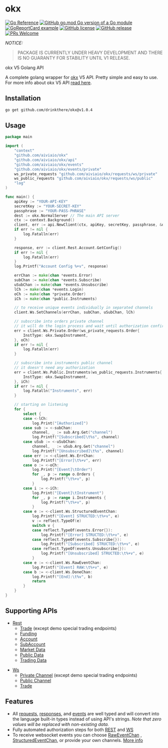 okx
====
[![Go Reference](https://pkg.go.dev/badge/github.com/aiviaio/okx.svg)](https://pkg.go.dev/github.com/aiviaio/okx)
[![GitHub go.mod Go version of a Go module](https://img.shields.io/github/go-mod/go-version/aiviaio/okx.svg)](https://github.com/aiviaio/okx)
[![GoReportCard example](https://goreportcard.com/badge/github.com/aiviaio/okx)](https://goreportcard.com/report/github.com/aiviaio/okx)
[![GitHub license](https://img.shields.io/github/license/aiviaio/okx.svg)](https://github.com/aiviaio/okx/blob/main/LICENSE)
[![GitHub release](https://img.shields.io/github/release/aiviaio/okx.svg)](https://GitHub.com/aiviaio/okx/releases/)
[![PRs Welcome](https://img.shields.io/badge/PRs-welcome-brightgreen.svg?style=flat-square)](http://makeapullrequest.com)

*NOTICE:*
> PACKAGE IS CURRENTLY UNDER HEAVY DEVELOPMENT AND THERE IS NO GUARANTY FOR STABILITY UNTIL V1 RELEASE.

okx V5 Golang API

A complete golang wrapper for [okx](https://www.okx.com) V5 API. Pretty simple and easy to use. For more info about
okx V5 API [read here](https://www.okx.com/docs-v5/en).

Installation
-----------------

```bash
go get github.com/drinkthere/okx@v1.0.4
```

Usage
-----------

```go
package main

import (
	"context"
	"github.com/aiviaio/okx"
	"github.com/aiviaio/okx/api"
	"github.com/aiviaio/okx/events"
	"github.com/aiviaio/okx/events/private"
	ws_private_requests "github.com/aiviaio/okx/requests/ws/private"
	ws_public_requests "github.com/aiviaio/okx/requests/ws/public"
	"log"
)

func main() {
	apiKey := "YOUR-API-KEY"
	secretKey := "YOUR-SECRET-KEY"
	passphrase := "YOUR-PASS-PHRASE"
	dest := okx.NormalServer // The main API server
	ctx := context.Background()
	client, err := api.NewClient(ctx, apiKey, secretKey, passphrase, &dest)
	if err != nil {
		log.Fatalln(err)
	}

	response, err := client.Rest.Account.GetConfig()
	if err != nil {
		log.Fatalln(err)
	}
	log.Printf("Account Config %+v", response)

	errChan := make(chan *events.Error)
	subChan := make(chan *events.Subscribe)
	uSubChan := make(chan *events.Unsubscribe)
	lCh := make(chan *events.Login)
	oCh := make(chan *private.Order)
	iCh := make(chan *public.Instruments)

	// to receive unique events individually in separated channels
	client.Ws.SetChannels(errChan, subChan, uSubChan, lCh)

	// subscribe into orders private channel
	// it will do the login process and wait until authorization confirmed
	err = client.Ws.Private.Order(ws_private_requests.Order{
		InstType: okx.SwapInstrument,
	}, oCh)
	if err != nil {
		log.Fatalln(err)
	}

	// subscribe into instruments public channel
	// it doesn't need any authorization
	err = client.Ws.Public.Instruments(ws_public_requests.Instruments{
		InstType: okx.SwapInstrument,
	}, iCh)
	if err != nil {
		log.Fatalln("Instruments", err)
	}

	// starting on listening 
	for {
		select {
		case <-lCh:
			log.Print("[Authorized]")
		case sub := <-subChan:
			channel, _ := sub.Arg.Get("channel")
			log.Printf("[Subscribed]\t%s", channel)
		case uSub := <-uSubChan:
			channel, _ := uSub.Arg.Get("channel")
			log.Printf("[Unsubscribed]\t%s", channel)
		case err := <-client.Ws.ErrChan:
			log.Printf("[Error]\t%+v", err)
		case o := <-oCh:
			log.Print("[Event]\tOrder")
			for _, p := range o.Orders {
				log.Printf("\t%+v", p)
			}
		case i := <-iCh:
			log.Print("[Event]\tInstrument")
			for _, p := range i.Instruments {
				log.Printf("\t%+v", p)
			}
		case e := <-client.Ws.StructuredEventChan:
			log.Printf("[Event] STRUCTED:\t%+v", e)
			v := reflect.TypeOf(e)
			switch v {
			case reflect.TypeOf(events.Error{}):
				log.Printf("[Error] STRUCTED:\t%+v", e)
			case reflect.TypeOf(events.Subscribe{}):
				log.Printf("[Subscribed] STRUCTED:\t%+v", e)
			case reflect.TypeOf(events.Unsubscribe{}):
				log.Printf("[Unsubscribed] STRUCTED:\t%+v", e)
			}
		case e := <-client.Ws.RawEventChan:
			log.Printf("[Event] RAW:\t%+v", e)
		case b := <-client.Ws.DoneChan:
			log.Printf("[End]:\t%v", b)
			return
		}
	}
}
```

Supporting APIs
---------------

* [Rest](https://www.okx.com/docs-v5/en/#rest-api)
    * [Trade](https://www.okx.com/docs-v5/en/#rest-api-trade) (except demo special trading endpoints)
    * [Funding](https://www.okx.com/docs-v5/en/#rest-api-funding)
    * [Account](https://www.okx.com/docs-v5/en/#rest-api-account)
    * [SubAccount](https://www.okx.com/docs-v5/en/#rest-api-subaccount)
    * [Market Data](https://www.okx.com/docs-v5/en/#rest-api-market-data)
    * [Public Data](https://www.okx.com/docs-v5/en/#rest-api-public-data)
    * [Trading Data](https://www.okx.com/docs-v5/en/#rest-api-trading-data)

[comment]: <> (    * [Status]&#40;https://www.okx.com/docs-v5/en/#rest-api-status&#41;)

* [Ws](https://www.okx.com/docs-v5/en/#websocket-api)
    * [Private Channel](https://www.okx.com/docs-v5/en/#websocket-api-private-channel) (except demo special trading
      endpoints)
    * [Public Channel](https://www.okx.com/docs-v5/en/#websocket-api-public-channels)
    * [Trade](https://www.okx.com/docs-v5/en/#websocket-api-trade)

Features
--------

* All [requests](/requests), [responses](/responses), and [events](events) are well typed and will convert into the
  language built-in types instead of using API's strings. *Note that zero values will be replaced with non-existing
  data.*
* Fully automated authorization steps for both [REST](/api/rest) and [WS](/api/ws)
* To receive websocket events you can choose [RawEventChan](/api/ws/client.go#L25)
  , [StructuredEventChan](/api/ws/client.go#L28), or provide your own
  channels. [More info](https://github.com/aiviaio/okx/wiki/Handling-WS-events) 
